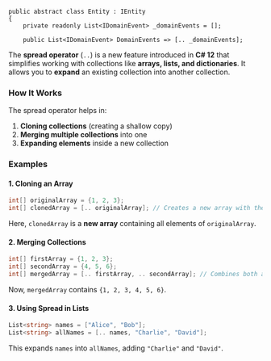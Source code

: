 
```
public abstract class Entity : IEntity
{
    private readonly List<IDomainEvent> _domainEvents = [];

    public List<IDomainEvent> DomainEvents => [.. _domainEvents];
```
The **spread operator** (`..`) is a new feature introduced in **C# 12** that simplifies working with collections like **arrays, lists, and dictionaries**. It allows you to **expand** an existing collection into another collection.

### **How It Works**
The spread operator helps in:
1. **Cloning collections** (creating a shallow copy)
2. **Merging multiple collections** into one
3. **Expanding elements** inside a new collection

### **Examples**
#### **1. Cloning an Array**
```csharp
int[] originalArray = {1, 2, 3};
int[] clonedArray = [.. originalArray]; // Creates a new array with the same elements
```
Here, `clonedArray` is a **new array** containing all elements of `originalArray`.

#### **2. Merging Collections**
```csharp
int[] firstArray = {1, 2, 3};
int[] secondArray = {4, 5, 6};
int[] mergedArray = [.. firstArray, .. secondArray]; // Combines both arrays
```
Now, `mergedArray` contains `{1, 2, 3, 4, 5, 6}`.

#### **3. Using Spread in Lists**
```csharp
List<string> names = ["Alice", "Bob"];
List<string> allNames = [.. names, "Charlie", "David"];
```
This expands `names` into `allNames`, adding `"Charlie"` and `"David"`.

